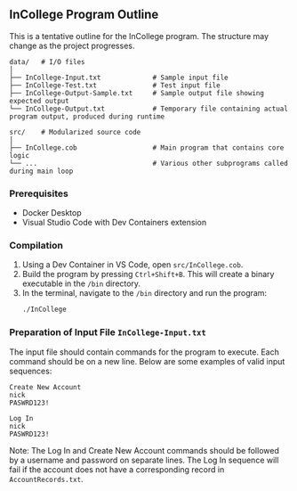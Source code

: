 ## InCollege Program Outline

This is a tentative outline for the InCollege program. The structure may change as the project progresses.

```
data/   # I/O files
│
├── InCollege-Input.txt             # Sample input file
├── InCollege-Test.txt              # Test input file
├── InCollege-Output-Sample.txt     # Sample output file showing expected output
└── InCollege-Output.txt            # Temporary file containing actual program output, produced during runtime

src/    # Modularized source code
│
├── InCollege.cob                   # Main program that contains core logic
└── ...                             # Various other subprograms called during main loop
```

### Prerequisites

- Docker Desktop
- Visual Studio Code with Dev Containers extension

### Compilation

1. Using a Dev Container in VS Code, open `src/InCollege.cob`.
2. Build the program by pressing `Ctrl+Shift+B`.
    This will create a binary executable in the `/bin` directory.
3. In the terminal, navigate to the `/bin` directory and run the program:
    ```sh
    ./InCollege
    ```

### Preparation of Input File `InCollege-Input.txt`

The input file should contain commands for the program to execute. Each command should be on a new line. Below are some examples of valid input sequences:
```
Create New Account
nick
PASWRD123!
```
```
Log In
nick
PASWRD123!
```

Note: The Log In and Create New Account commands should be followed by a username and password on separate lines. The Log In sequence will fail if the account does not have a corresponding record in `AccountRecords.txt`.